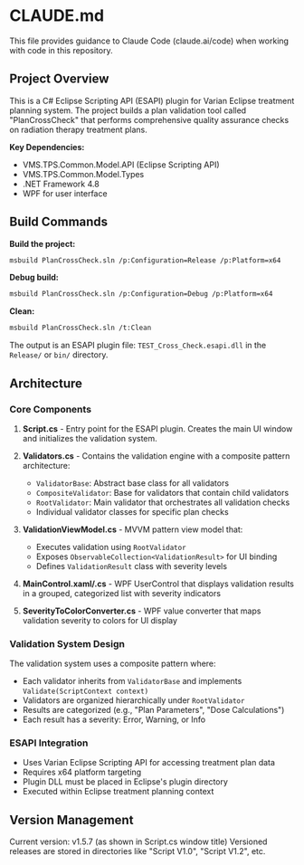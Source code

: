 # CLAUDE.md

This file provides guidance to Claude Code (claude.ai/code) when working with code in this repository.

## Project Overview

This is a C# Eclipse Scripting API (ESAPI) plugin for Varian Eclipse treatment planning system. The project builds a plan validation tool called "PlanCrossCheck" that performs comprehensive quality assurance checks on radiation therapy treatment plans.

**Key Dependencies:**
- VMS.TPS.Common.Model.API (Eclipse Scripting API)
- VMS.TPS.Common.Model.Types 
- .NET Framework 4.8
- WPF for user interface

## Build Commands

**Build the project:**
```bash
msbuild PlanCrossCheck.sln /p:Configuration=Release /p:Platform=x64
```

**Debug build:**
```bash
msbuild PlanCrossCheck.sln /p:Configuration=Debug /p:Platform=x64
```

**Clean:**
```bash
msbuild PlanCrossCheck.sln /t:Clean
```

The output is an ESAPI plugin file: `TEST_Cross_Check.esapi.dll` in the `Release/` or `bin/` directory.

## Architecture

### Core Components

1. **Script.cs** - Entry point for the ESAPI plugin. Creates the main UI window and initializes the validation system.

2. **Validators.cs** - Contains the validation engine with a composite pattern architecture:
   - `ValidatorBase`: Abstract base class for all validators
   - `CompositeValidator`: Base for validators that contain child validators
   - `RootValidator`: Main validator that orchestrates all validation checks
   - Individual validator classes for specific plan checks

3. **ValidationViewModel.cs** - MVVM pattern view model that:
   - Executes validation using `RootValidator`
   - Exposes `ObservableCollection<ValidationResult>` for UI binding
   - Defines `ValidationResult` class with severity levels

4. **MainControl.xaml/.cs** - WPF UserControl that displays validation results in a grouped, categorized list with severity indicators

5. **SeverityToColorConverter.cs** - WPF value converter that maps validation severity to colors for UI display

### Validation System Design

The validation system uses a composite pattern where:
- Each validator inherits from `ValidatorBase` and implements `Validate(ScriptContext context)`
- Validators are organized hierarchically under `RootValidator`
- Results are categorized (e.g., "Plan Parameters", "Dose Calculations") 
- Each result has a severity: Error, Warning, or Info

### ESAPI Integration

- Uses Varian Eclipse Scripting API for accessing treatment plan data
- Requires x64 platform targeting
- Plugin DLL must be placed in Eclipse's plugin directory
- Executed within Eclipse treatment planning context

## Version Management

Current version: v1.5.7 (as shown in Script.cs window title)
Versioned releases are stored in directories like "Script V1.0", "Script V1.2", etc.
